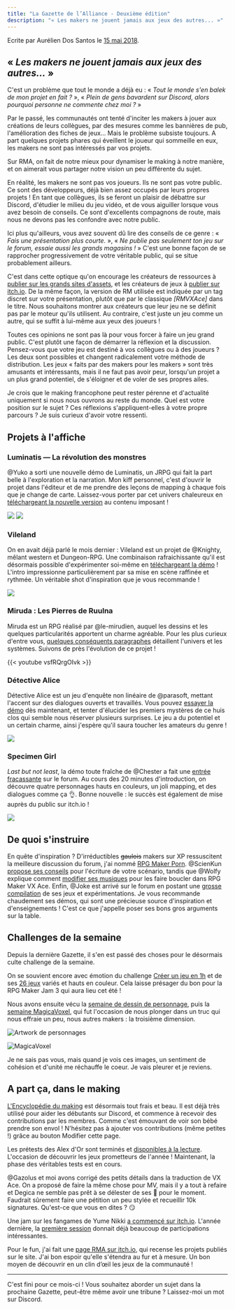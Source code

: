 ```yaml
---
title: "La Gazette de l’Alliance - Deuxième édition"
description: "« Les makers ne jouent jamais aux jeux des autres... »"
---
```


Ecrite par Aurélien Dos Santos le [15 mai 2018](https://rpgmakeralliance.com/d/164-la-gazette-de-lalliance-deuxieme-edition).

## « *Les makers ne jouent jamais aux jeux des autres...* »

C'est un problème que tout le monde a déjà eu : « *Tout le monde s'en balek de mon projet en fait ?* », « *Plein de gens bavardent sur Discord, alors pourquoi personne ne commente chez moi ?* »

Par le passé, les communautés ont tenté d'inciter les makers à jouer aux créations de leurs collègues, par des mesures comme les bannières de pub, l'amélioration des fiches de jeux... Mais le problème subsiste toujours. A part quelques projets phares qui éveillent le joueur qui sommeille en eux, les makers ne sont pas intéressés par vos projets.

Sur RMA, on fait de notre mieux pour dynamiser le making à notre manière, et on aimerait vous partager notre vision un peu différente du sujet.

En réalité, les makers ne sont pas vos joueurs. Ils ne sont pas votre public. Ce sont des développeurs, déjà bien assez occupés par leurs propres projets ! En tant que collègues, ils se feront un plaisir de débattre sur Discord, d'étudier le milieu du jeu vidéo, et de vous aiguiller lorsque vous avez besoin de conseils. Ce sont d'excellents compagnons de route, mais nous ne devons pas les confondre avec notre public.

Ici plus qu'ailleurs, vous avez souvent dû lire des conseils de ce genre : « *Fais une présentation plus courte.* », « *Ne publie pas seulement ton jeu sur le forum, essaie aussi les grands magasins !* » C'est une bonne façon de se rapprocher progressivement de votre véritable public, qui se situe probablement ailleurs.

C'est dans cette optique qu'on encourage les créateurs de ressources à [publier sur les grands sites d'assets](https://rpgmakeralliance.com/d/105), et les créateurs de jeux à [publier sur itch.io](https://wiki.rpgmakeralliance.com/publier/). De la même façon, la version de RM utilisée est indiquée par un tag discret sur votre présentation, plutôt que par le classique *[RMVXAce]* dans le titre. Nous souhaitons montrer aux créateurs que leur jeu ne se définit pas par le moteur qu'ils utilisent. Au contraire, c'est juste un jeu comme un autre, qui se suffit à lui-même aux yeux des joueurs !

Toutes ces opinions ne sont pas là pour vous forcer à faire un jeu grand public. C'est plutôt une façon de démarrer la réflexion et la discussion. Pensez-vous que votre jeu est destiné à vos collègues ou à des joueurs ? Les deux sont possibles et changent radicalement votre méthode de distribution. Les jeux « faits par des makers pour les makers » sont très amusants et intéressants, mais il ne faut pas avoir peur, lorsqu'un projet a un plus grand potentiel, de s'éloigner et de voler de ses propres ailes.

Je crois que le making francophone peut rester pérenne et d'actualité uniquement si nous nous ouvrons au reste du monde. Quel est votre position sur le sujet ? Ces réflexions s'appliquent-elles à votre propre parcours ? Je suis curieux d'avoir votre ressenti.

## Projets à l'affiche

### Luminatis — La révolution des monstres

@Yuko a sorti une nouvelle démo de Luminatis, un JRPG qui fait la part belle à l'exploration et la narration. Mon kiff personnel, c'est d'ouvrir le projet dans l'éditeur et de me prendre des leçons de mapping à chaque fois que je change de carte. Laissez-vous porter par cet univers chaleureux en [téléchargeant la nouvelle version](https://rpgmakeralliance.com/d/128-luminatis) au contenu imposant !

![](https://4.bp.blogspot.com/-MeILuPzsdZc/VsuH0MeiTWI/AAAAAAAAAGs/ZxAUNTASONk/s320/Cascades.PNG) ![](https://1.bp.blogspot.com/-duYSp5nPohw/VsuIKdHYlVI/AAAAAAAAAHA/IduJFf8LWaU/s320/Socotra2.PNG)

### Vileland

On en avait déjà parlé le mois dernier : Vileland est un projet de @Knighty, mêlant western et Dungeon-RPG. Une combinaison rafraichissante qu'il est désormais possible d'expérimenter soi-même en [téléchargeant la démo](https://rpgmakeralliance.com/d/111-vileland/9) ! L'intro impressionne particulièrement par sa mise en scène raffinée et rythmée. Un véritable shot d'inspiration que je vous recommande !

![](https://nsa39.casimages.com/img/2018/03/08/18030808273637687.png)

### Miruda : Les Pierres de Ruulna

Miruda est un RPG réalisé par @le-mirudien, auquel les dessins et les quelques particularités apportent un charme agréable. Pour les plus curieux d'entre vous, [quelques conséquents paragraphes](https://rpgmakeralliance.com/d/156-miruda-les-pierres-de-ruulna) détaillent l'univers et les systèmes. Suivons de près l'évolution de ce projet !

{{< youtube vsfRQrgOIvk >}}

### Détective Alice

Détective Alice est un jeu d'enquête non linéaire de @parasoft, mettant l'accent sur des dialogues ouverts et travaillés. Vous pouvez [essayer la démo](https://rpgmakeralliance.com/d/150-detective-alice) dès maintenant, et tenter d'élucider les premiers mystères de ce huis clos qui semble nous réserver plusieurs surprises. Le jeu a du potentiel et un certain charme, ainsi j'espère qu'il saura toucher les amateurs du genre !

![](https://i.imgur.com/Yp22U1Y.png)

### Specimen Girl

*Last but not least*, la démo toute fraîche de @Chester a fait une [entrée fracassante](https://rpgmakeralliance.com/d/141-specimen-girl) sur le forum. Au cours des 20 minutes d'introduction, on découvre quatre personnages hauts en couleurs, un joli mapping, et des dialogues comme ça :ok_hand:. Bonne nouvelle : le succès est également de mise auprès du public sur itch.io !

![](https://i.imgur.com/JV5lGTn.png)

## De quoi s'instruire

En quête d'inspiration ? D'irréductibles ~~gaulois~~ makers sur XP ressuscitent la meilleure discussion du forum, j'ai nommé [RPG Maker Porn](https://rpgmakeralliance.com/d/13-rpg-maker-porn/30). @ScienKun [propose ses conseils](https://rpgmakeralliance.com/d/114-aide-pour-votre-scenario) pour l'écriture de votre scénario, tandis que @Wolfy explique comment [modifier ses musiques](https://rpgmakeralliance.com/d/122-boucler-une-musique-avec-classe) pour les faire boucler dans RPG Maker VX Ace. Enfin, @Joke est arrivé sur le forum en postant une [grosse compilation](https://rpgmakeralliance.com/d/144) de ses jeux et expérimentations. Je vous recommande chaudement ses démos, qui sont une précieuse source d'inspiration et d'enseignements ! C'est ce que j'appelle poser ses bons gros arguments sur la table.

## Challenges de la semaine

Depuis la dernière Gazette, il s'en est passé des choses pour le désormais culte challenge de la semaine.

On se souvient encore avec émotion du challenge [Créer un jeu en 1h](https://rpgmakeralliance.com/d/118) et de ses [26 jeux](https://itch.io/jam/rpgmaker1hour/entries) variés et hauts en couleur. Cela laisse présager du bon pour la RPG Maker Jam 3 qui aura lieu cet été !

Nous avons ensuite vécu la [semaine de dessin de personnage](https://rpgmakeralliance.com/d/135), puis la [semaine MagicaVoxel](https://rpgmakeralliance.com/d/153), qui fut l'occasion de nous plonger dans un truc qui nous effraie un peu, nous autres makers : la troisième dimension.

![Artwork de personnages](https://i.imgur.com/1pZEWsF.png)

![MagicaVoxel](https://i.imgur.com/7PvHkLN.png)

Je ne sais pas vous, mais quand je vois ces images, un sentiment de cohésion et d'unité me réchauffe le coeur. Je vais pleurer et je reviens.

## A part ça, dans le making

[L'Encyclopédie du making](https://wiki.rpgmakeralliance.com/) est désormais tout frais et beau. Il est déjà très utilisé pour aider les débutants sur Discord, et commence à recevoir des contributions par les membres. Comme c'est émouvant de voir son bébé prendre son envol ! N'hésitez pas à ajouter vos contributions (même petites !) grâce au bouton Modifier cette page.

Les prétests des Alex d'Or sont terminés et [disponibles à la lecture](https://www.alexdor.info/?p=commentaires&news=404). L'occasion de découvrir les jeux prometteurs de l'année ! Maintenant, la phase des véritables tests est en cours.

@Gazolus et moi avons corrigé des petits détails dans la traduction de VX Ace. On a proposé de faire la même chose pour MV, mais il y a tout à refaire et Degica ne semble pas prêt à se délester de ses :money_with_wings: pour le moment. Faudrait sûrement faire une pétition un peu stylée et recueillir 10k signatures. Qu'est-ce que vous en dites ? :smirk:

Une jam sur les fangames de Yume Nikki [a commencé sur itch.io](https://itch.io/jam/dream-diary-jam-2-yume-nikki-jam-). L'année dernière, la [première session](https://itch.io/jam/dream-diary-jam/entries) donnait déjà beaucoup de participations intéressantes.

Pour le fun, j'ai fait une [page RMA sur itch.io](https://rpgmakeralliance.itch.io/), qui recense les projets publiés sur le site. J'ai bon espoir qu'elle s'étendra au fur et à mesure. Un bon moyen de découvrir en un clin d’œil les jeux de la communauté !

---

C'est fini pour ce mois-ci ! Vous souhaitez aborder un sujet dans la prochaine Gazette, peut-être même avoir une tribune ? Laissez-moi un mot sur Discord.
